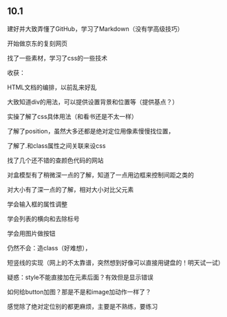 ## 10.1
建好并大致弄懂了GitHub，学习了Markdown（没有学高级技巧）

开始做京东的复刻网页

找了一些素材，学习了css的一些技术

收获：

HTML文档的编排，以前乱来好乱

大致知道div的用法，可以提供设置背景和位置等（提供基点？）

实操了解了css具体用法（和看书还是不太一样）

了解了position，虽然大多还都是绝对定位用像素慢慢找位置，

了解了.和class属性之间关联来设css

找了几个还不错的查颜色代码的网站

对盒模型有了稍微深一点的了解，知道了一点用边框来控制间距之类的

对大小有了深一点的了解，相对大小对比父元素

学会输入框的属性调整

学会列表的横向和去除标号

学会用图片做按钮

仍然不会：造class（好难想），

短竖线的实现（网上的不太靠谱，突然想到好像可以直接用键盘的！明天试一试）

疑惑：style不能直接加在元素后面？有效但是显示错误

如何给button加图？那是不是和image加动作一样了？

感觉除了绝对定位别的都更麻烦，主要是不熟练，要练习
